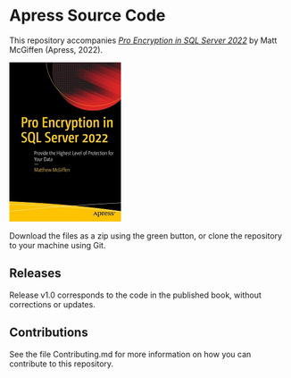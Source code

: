 # Apress Source Code

This repository accompanies [*Pro Encryption in SQL Server 2022*](https://www.link.springer.com/book/10.1007/%978-1-4842-8664-7) by Matt McGiffen (Apress, 2022).

[comment]: #cover
![Cover image](978-1-4842-8663-0.jpg)

Download the files as a zip using the green button, or clone the repository to your machine using Git.

## Releases

Release v1.0 corresponds to the code in the published book, without corrections or updates.

## Contributions

See the file Contributing.md for more information on how you can contribute to this repository.